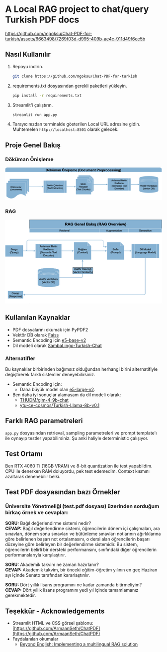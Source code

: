 # A Local RAG project to chat/query Turkish PDF docs 

https://github.com/mgoksu/Chat-PDF-for-turkish/assets/6663498/7269f03d-d995-409b-ae4c-911d49f6ee5b

## Nasıl Kullanılır

1. Repoyu indirin.
   ```bash
   git clone https://github.com/mgoksu/Chat-PDF-for-turkish
   ```

2. requirements.txt dosyasından gerekli paketleri yükleyin.
   ```bash
   pip install -r requirements.txt
   ```

3. Streamlit'i çalıştırın.
   ```bash
   streamlit run app.py
   ```

4. Tarayıcınızdan terminalde gösterilen Local URL adresine gidin. Muhtemelen `http://localhost:8501` olarak gelecek.

## Proje Genel Bakış
### Döküman Önişleme
![image](./rag-pdf-tr-workflow-Preproc.png)
### RAG
![image](./rag-pdf-tr-workflow-Overview.png)

## Kullanılan Kaynaklar
- PDF dosyalarını okumak için PyPDF2
- Vektör DB olarak [Faiss](https://github.com/facebookresearch/faiss)
- Semantic Encoding için [e5-base-v2](https://huggingface.co/intfloat/e5-base-v2)
- Dil modeli olarak [SambaLingo-Turkish-Chat](https://huggingface.co/sambanovasystems/SambaLingo-Turkish-Chat)

### Alternatifler
Bu kaynaklar birbirinden bağımsız olduğundan herhangi birini alternatifiyle değiştirerek farklı sistemler deneyebilirsiniz. 
- Semantic Encoding için: 
  - Daha büyük model olan [e5-large-v2](https://huggingface.co/intfloat/e5-large-v2).
- Ben daha iyi sonuçlar alamasam da dil modeli olarak:
  - [THUDM/glm-4-9b-chat](https://huggingface.co/THUDM/glm-4-9b-chat)
  - [ytu-ce-cosmos/Turkish-Llama-8b-v0.1](https://huggingface.co/ytu-ce-cosmos/Turkish-Llama-8b-v0.1)

## Farklı RAG parametreleri
`app.py` dosyasından retrieval, sampling parametreleri ve prompt template'ı ile oynayıp testler yapabilirsiniz. Şu anki haliyle deterministic çalışıyor.

## Test Ortamı
Ben RTX 4060 Ti (16GB VRAM) ve 8-bit quantization ile test yapabildim. CPU ile denerken RAM doluyordu, pek test edemedim. Context kısmını azaltarak denenebilir belki.

## Test PDF dosyasından bazı Örnekler 
### Üniversite Yönetmeliği (test.pdf dosyası) üzerinden sorduğum birkaç örnek ve cevapları
**SORU:**  Bağıl değerlendirme sistemi nedir? <br/>
**CEVAP:** Bağıl değerlendirme sistemi, öğrencilerin dönem içi çalışmaları, ara sınavları, dönem sonu sınavları ve bütünleme sınavları notlarının ağırlıklarına göre belirlenen başarı not ortalamasını, o dersi alan öğrencilerin başarı düzeyine göre belirleyen bir değerlendirme sistemidir. Bu sistem, öğrencilerin belirli bir dersteki performansını, sınıfındaki diğer öğrencilerin performanslarıyla karşılaştırır.

**SORU:**  Akademik takvim ne zaman hazırlanır? <br/>
**CEVAP:** Akademik takvim, bir önceki eğitim-öğretim yılının en geç Haziran ayı içinde Senato tarafından kararlaştırılır.

**SORU:**  Dört yıllık lisans programını ne kadar zamanda bitirmeliyim? <br/>
**CEVAP:** Dört yıllık lisans programını yedi yıl içinde tamamlamanız gerekmektedir.

## Teşekkür - Acknowledgements
- Streamlit HTML ve CSS görsel şablonu: [https://github.com/ArmaanSeth/ChatPDF](https://github.com/ArmaanSeth/ChatPDF)
- Faydalanılan okumalar
  - [Beyond English: Implementing a multilingual RAG solution](https://towardsdatascience.com/beyond-english-implementing-a-multilingual-rag-solution-12ccba0428b6)
